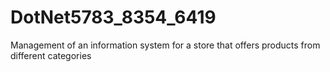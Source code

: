 # DotNet5783_8354_6419
Management of an information system for a store that offers products from different categories
